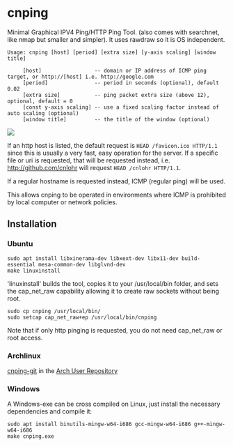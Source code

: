 cnping
======

Minimal Graphical IPV4 Ping/HTTP Ping Tool.  (also comes with searchnet, like nmap but smaller and simpler).  It uses rawdraw so it is OS independent.
```
Usage: cnping [host] [period] [extra size] [y-axis scaling] [window title]

	 [host]                 -- domain or IP address of ICMP ping target, or http://[host] i.e. http://google.com
	 [period]               -- period in seconds (optional), default 0.02
	 [extra size]           -- ping packet extra size (above 12), optional, default = 0
	 [const y-axis scaling] -- use a fixed scaling factor instead of auto scaling (optional)
	 [window title]         -- the title of the window (optional)
```
<IMG SRC=https://i.imgur.com/Yj5coKN.gif>

If an http host is listed, the default request is ```HEAD /favicon.ico HTTP/1.1``` since this is usually a very fast, easy operation for the server.  If a specific file or uri is requested, that will be requested instead, i.e. http://github.com/cnlohr will request ```HEAD /cnlohr HTTP/1.1```.

If a regular hostname is requested instead, ICMP (regular ping) will be used.

This allows cnping to be operated in environments where ICMP is prohibited by local computer or network policies.

## Installation

### Ubuntu

```
sudo apt install libxinerama-dev libxext-dev libx11-dev build-essential mesa-common-dev libglvnd-dev
make linuxinstall
```

'linuxinstall' builds the tool, copies it to your /usr/local/bin folder, and sets the cap_net_raw capability allowing it to create raw sockets without being root.

```
sudo cp cnping /usr/local/bin/
sudo setcap cap_net_raw+ep /usr/local/bin/cnping
```

Note that if only http pinging is requested, you do not need cap_net_raw or root access.

### Archlinux

 [cnping-git](https://aur.archlinux.org/packages/cnping-git/) in the [Arch User Repository](https://wiki.archlinux.org/index.php/Arch_User_Repository)


### Windows

A Windows-exe can be cross compiled on Linux, just install the necessary dependencies and compile it:

```
sudo apt install binutils-mingw-w64-i686 gcc-mingw-w64-i686 g++-mingw-w64-i686
make cnping.exe
```
